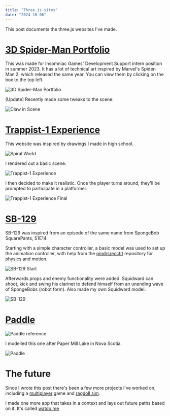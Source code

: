 ```yaml
---
title: "Three.js sites"
date: "2024-10-06"
---
```


This post documents the three.js websites I've made.

# [3D Spider-Man Portfolio](https://r3f-project.vercel.app/)

This was made for Insomniac Games' Development Support intern position in summer 2023. It has a lot of technical art inspired by Marvel's Spider-Man 2, which released the same year. You can view them by clicking on the box to the top left.

![3D Spider-Man Portfolio](/images/r3f-project.gif)

(Update) Recently made some tweaks to the scene:

![Claw in Scene](/images/r3f-project-2.gif)

# [Trappist-1 Experience](https://fp-experience.vercel.app/)

This website was inspired by drawings I made in high school.

![Spiral World](/images/three-js-sites/spiral_world.png)

I rendered out a basic scene.

![Trappist-1 Experience](/images/three-js-sites/trappist-1-prerender.png)

I then decided to make it realistic. Once the player turns around, they'll be prompted to participate in a platformer.

![Trappist-1 Experience Final](/images/trappist-1.gif)

# [SB-129](https://sb-129.com/)

SB-129 was inspired from an episode of the same name from SpongeBob SquarePants, S1E14.

Starting with a simple character controller, a basic model was used to set up the animation controller, with help from the [pmdrs/ecctrl](https://github.com/pmndrs/ecctrl) repository for physics and motion.

![SB-129 Start](/images/three-js-sites/sb-129-start.png)

Afterwards props and enemy functionality were added. Squidward can shoot, kick and swing his clarinet to defend himself from an unending wave of SpongeBobs (robot form). Also made my own Squidward model.

![SB-129](/images/three-js-sites/sb-129.png)

# [Paddle](https://paddle-olive.vercel.app/)

![Paddle reference](/images/paddle/paddle-ref.jpeg)

I modelled this one after Paper Mill Lake in Nova Scotia.

![Paddle](/images/paddle/paddle-4.png)

# The future

Since I wrote this post there's been a few more projects I've worked on, including a [multiplayer](https://github.com/jerryliangxia/pepes-room) game and [ragdoll sim](https://ragdoll-example.vercel.app/).

I made one more app that takes in a context and lays out future paths based on it. It's called [watdo.me](https://watdo-eta.vercel.app/)
